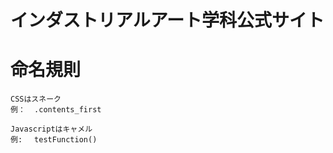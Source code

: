 # インダストリアルアート学科公式サイト


# 命名規則

```
CSSはスネーク
例：  .contents_first

Javascriptはキャメル
例:　 testFunction()

```
